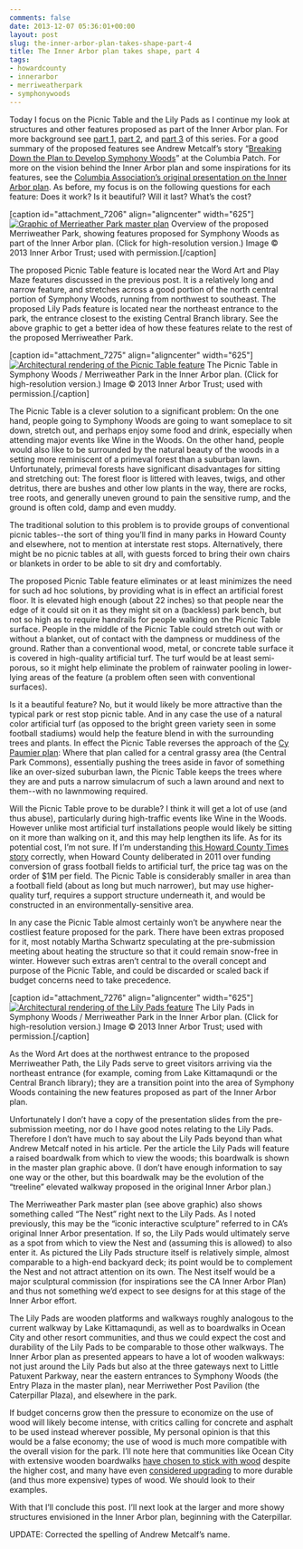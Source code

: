 ```yaml
---
comments: false
date: 2013-12-07 05:36:01+00:00
layout: post
slug: the-inner-arbor-plan-takes-shape-part-4
title: The Inner Arbor plan takes shape, part 4
tags:
- howardcounty
- innerarbor
- merriweatherpark
- symphonywoods
---
```


Today I focus on the Picnic Table and the Lily Pads as I continue my look at structures and other features proposed as part of the Inner Arbor plan. For more background see [part 1,](/2013/12/04/the-inner-arbor-plan-takes-shape-part-1/) [part 2](/2013/12/05/the-inner-arbor-plan-takes-shape-part-2/), and [part 3](/2013/12/06/the-inner-arbor-plan-takes-shape-part-3/) of this series. For a good summary of the proposed features see Andrew Metcalf’s story “[Breaking Down the Plan to Develop Symphony Woods](http://columbia.patch.com/groups/downtown-columbia-development/p/breaking-down-the-plan-to-develop-symphony-woods)” at the Columbia Patch. For more on the vision behind the Inner Arbor plan and some inspirations for its features, see the [Columbia Association’s original presentation on the Inner Arbor plan](http://www.scribd.com/doc/122612333/Columbia-Association-Inner-Arbor-Plan-Presentation). As before, my focus is on the following questions for each feature: Does it work? Is it beautiful? Will it last? What’s the cost? 

[caption id="attachment_7206" align="aligncenter" width="625"][![Graphic of Merrieather Park master plan](http://hecker.files.wordpress.com/2013/12/1-merriweather-park-master-plan.jpg?w=625)](http://hecker.files.wordpress.com/2013/12/1-merriweather-park-master-plan.jpg) Overview of the proposed Merriweather Park, showing features proposed for Symphony Woods as part of the Inner Arbor plan. (Click for high-resolution version.) Image © 2013 Inner Arbor Trust; used with permission.[/caption]

The proposed Picnic Table feature is located near the Word Art and Play Maze features discussed in the previous post. It is a relatively long and narrow feature, and stretches across a good portion of the north central portion of Symphony Woods, running from northwest to southeast. The proposed Lily Pads feature is located near the northeast entrance to the park, the entrance closest to the existing Central Branch library. See the above graphic to get a better idea of how these features relate to the rest of the proposed Merriweather Park. 

[caption id="attachment_7275" align="aligncenter" width="625"][![Architectural rendering of the Picnic Table feature](http://hecker.files.wordpress.com/2013/12/5-merriweather-park-the-picnic-table.jpg?w=625)](http://hecker.files.wordpress.com/2013/12/5-merriweather-park-the-picnic-table.jpg) The Picnic Table in Symphony Woods / Merriweather Park in the Inner Arbor plan. (Click for high-resolution version.) Image © 2013 Inner Arbor Trust; used with permission.[/caption]

The Picnic Table is a clever solution to a significant problem: On the one hand, people going to Symphony Woods are going to want someplace to sit down, stretch out, and perhaps enjoy some food and drink, especially when attending major events like Wine in the Woods. On the other hand, people would also like to be surrounded by the natural beauty of the woods in a setting more reminiscent of a primeval forest than a suburban lawn. Unfortunately, primeval forests have significant disadvantages for sitting and stretching out: The forest floor is littered with leaves, twigs, and other detritus, there are bushes and other low plants in the way, there are rocks, tree roots, and generally uneven ground to pain the sensitive rump, and the ground is often cold, damp and even muddy.

The traditional solution to this problem is to provide groups of conventional picnic tables--the sort of thing you’ll find in many parks in Howard County and elsewhere, not to mention at interstate rest stops. Alternatively, there might be no picnic tables at all, with guests forced to bring their own chairs or blankets in order to be able to sit dry and comfortably.

The proposed Picnic Table feature eliminates or at least minimizes the need for such ad hoc solutions, by providing what is in effect an artificial forest floor. It is elevated high enough (about 22 inches) so that people near the edge of it could sit on it as they might sit on a (backless) park bench, but not so high as to require handrails for people walking on the Picnic Table surface. People in the middle of the Picnic Table could stretch out with or without a blanket, out of contact with the dampness or muddiness of the ground. Rather than a conventional wood, metal, or concrete table surface it is covered in high-quality artificial turf. The turf would be at least semi-porous, so it might help eliminate the problem of rainwater pooling in lower-lying areas of the feature (a problem often seen with conventional surfaces).

Is it a beautiful feature? No, but it would likely be more attractive than the typical park or rest stop picnic table. And in any case the use of a natural color artificial turf (as opposed to the bright green variety seen in some football stadiums) would help the feature blend in with the surrounding trees and plants. In effect the Picnic Table reverses the approach of the [Cy Paumier plan](http://www.baltimoresun.com/news/maryland/howard/columbia/ph-ho-cf-symphony-woods-0328-2-20130326,0,741084.story): Where that plan called for a central grassy area (the Central Park Commons), essentially pushing the trees aside in favor of something like an over-sized suburban lawn, the Picnic Table keeps the trees where they are and puts a narrow simulacrum of such a lawn around and next to them--with no lawnmowing required.

Will the Picnic Table prove to be durable? I think it will get a lot of use (and thus abuse), particularly during high-traffic events like Wine in the Woods. However unlike most artificial turf installations people would likely be sitting on it more than walking on it, and this may help lengthen its life. As for its potential cost, I’m not sure. If I’m understanding [this Howard County Times story](http://www.baltimoresun.com/explore/howard/news/ph-ho-cf-turf-fields-1215-20111209,0,5532503.story) correctly, when Howard County deliberated in 2011 over funding conversion of grass football fields to artificial turf, the price tag was on the order of $1M per field. The Picnic Table is considerably smaller in area than a football field (about as long but much narrower), but may use higher-quality turf, requires a support structure underneath it, and would be constructed in an environmentally-sensitive area.

In any case the Picnic Table almost certainly won’t be anywhere near the costliest feature proposed for the park. There have been extras proposed for it, most notably Martha Schwartz speculating at the pre-submission meeting about heating the structure so that it could remain snow-free in winter. However such extras aren’t central to the overall concept and purpose of the Picnic Table, and could be discarded or scaled back if budget concerns need to take precedence.

[caption id="attachment_7276" align="aligncenter" width="625"][![Architectural rendering of the Lily Pads feature](http://hecker.files.wordpress.com/2013/12/3-merriweather-park-the-lily-pads.jpg?w=625)](http://hecker.files.wordpress.com/2013/12/3-merriweather-park-the-lily-pads.jpg) The Lily Pads in Symphony Woods / Merriweather Park in the Inner Arbor plan. (Click for high-resolution version.) Image © 2013 Inner Arbor Trust; used with permission.[/caption]

As the Word Art does at the northwest entrance to the proposed Merriweather Path, the Lily Pads serve to greet visitors arriving via the northeast entrance (for example, coming from Lake Kittamaqundi or the Central Branch library); they are a transition point into the area of Symphony Woods containing the new features proposed as part of the Inner Arbor plan.

Unfortunately I don’t have a copy of the presentation slides from the pre-submission meeting, nor do I have good notes relating to the Lily Pads. Therefore I don’t have much to say about the Lily Pads beyond than what Andrew Metcalf noted in his article. Per the article the Lily Pads will feature a raised boardwalk from which to view the woods; this boardwalk is shown in the master plan graphic above. (I don’t have enough information to say one way or the other, but this boardwalk may be the evolution of the “treeline” elevated walkway proposed in the original Inner Arbor plan.)

The Merriweather Park master plan (see above graphic) also shows something called “The Nest” right next to the Lily Pads. As I noted previously, this may be the “iconic interactive sculpture” referred to in CA’s original Inner Arbor presentation. If so, the Lily Pads would ultimately serve as a spot from which to view the Nest and (assuming this is allowed) to also enter it. As pictured the Lily Pads structure itself is relatively simple, almost comparable to a high-end backyard deck; its point would be to complement the Nest and not attract attention on its own. The Nest itself would be a major sculptural commission (for inspirations see the CA Inner Arbor Plan) and thus not something we’d expect to see designs for at this stage of the Inner Arbor effort. 

The Lily Pads are wooden platforms and walkways roughly analogous to the current walkway by Lake Kittamaqundi, as well as to boardwalks in Ocean City and other resort communities, and thus we could expect the cost and durability of the Lily Pads to be comparable to those other walkways. The Inner Arbor plan as presented appears to have a lot of wooden walkways: not just around the Lily Pads but also at the three gateways next to Little Patuxent Parkway, near the eastern entrances to Symphony Woods (the Entry Plaza in the master plan), near Merriwether Post Pavilion (the Caterpillar Plaza), and elsewhere in the park.

If budget concerns grow then the pressure to economize on the use of wood will likely become intense, with critics calling for concrete and asphalt to be used instead wherever possible, My personal opinion is that this would be a false economy; the use of wood is much more compatible with the overall vision for the park. I’ll note here that communities like Ocean City with extensive wooden boardwalks [have chosen to stick with wood](http://articles.baltimoresun.com/2011-03-08/travel/bs-md-oc-boardwalk-0309-2-20110308_1_concrete-tram-lane-boardwalk-business-owners-boardwalk-development-association) despite the higher cost, and many have even [considered upgrading](http://mdcoastdispatch.com/2011/02/18/other-resorts-face-boardwalk-decisions-too/) to more durable (and thus more expensive) types of wood. We should look to their examples.

With that I’ll conclude this post. I’ll next look at the larger and more showy structures envisioned in the Inner Arbor plan, beginning with the Caterpillar.

UPDATE: Corrected the spelling of Andrew Metcalf’s name.
